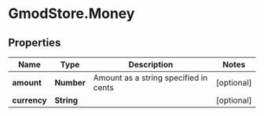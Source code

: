 # GmodStore.Money

## Properties

Name | Type | Description | Notes
------------ | ------------- | ------------- | -------------
**amount** | **Number** | Amount as a string specified in cents | [optional] 
**currency** | **String** |  | [optional] 


